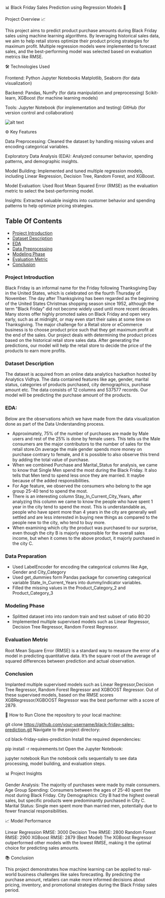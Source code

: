 📊 Black Friday Sales Prediction using Regression Models 🚀



Project Overview 📈

This project aims to predict product purchase amounts during Black Friday sales using machine learning algorithms. By leveraging historical sales data, we aim to help retail stores optimize their product pricing strategies for maximum profit. Multiple regression models were implemented to forecast sales, and the best-performing model was selected based on evaluation metrics like RMSE.



🛠️ Technologies Used

Frontend:
Python
Jupyter Notebooks
Matplotlib, Seaborn (for data visualization)

Backend:
Pandas, NumPy (for data manipulation and preprocessing)
Scikit-learn, XGBoost (for machine learning models)

Tools:
Jupyter Notebook (for implementation and testing)
GitHub (for version control and collaboration)

![alt text](https://searchengineland.com/figz/wp-content/seloads/2014/12/black-friday1-ss-1920.jpg "Black Friday Sales Prediction")



⚙️ Key Features

Data Preprocessing: Cleaned the dataset by handling missing values and encoding categorical variables.

Exploratory Data Analysis (EDA): Analyzed consumer behavior, spending patterns, and demographic insights.

Model Building: Implemented and tuned multiple regression models, including Linear Regression, Decision Tree, Random Forest, and XGBoost.

Model Evaluation: Used Root Mean Squared Error (RMSE) as the evaluation metric to select the best-performing model.

Insights: Extracted valuable insights into customer behavior and spending patterns to help optimize pricing strategies.




## Table Of Contents
  - [Project Introduction](#project-introduction)
  - [Dataset Description](#dataset-description)
  - [EDA](#eda)
  - [Data Preprocessing](#data-preparation)
  - [Modeling Phase](#modeling-phase)
  - [Evaluation Metric](#evaluation-metric)
  - [Conclusion](#conclusion)

### Project Introduction
Black Friday is an informal name for the Friday following Thanksgiving Day in the United States, which is celebrated on the fourth Thursday of November. The day after Thanksgiving has been regarded as the beginning of the United States Christmas shopping season since 1952, although the term "Black Friday" did not become widely used until more recent decades. Many stores offer highly promoted sales on Black Friday and open very early, such as at midnight, or may even start their sales at some time on Thanksgiving. The major challenge for a Retail store or eCommerce business is to choose product price such that they get maximum profit at the end of the sales. Our project deals with determining the product prices based on the historical retail store sales data. After generating the predictions, our model will help the retail store to decide the price of the products to earn more profits.

### Dataset Description
The dataset is acquired from an online data analytics hackathon hosted by Analytics Vidhya. The data contained features like age, gender, marital status, categories of products purchased, city demographics, purchase amount etc. The data consists of 12 columns and 537577 records. Our model will be predicting the purchase amount of the products.

###  EDA:
Below are the observations which we have made from the data visualization done as part of the Data Understanding process.
* Approximately, 75% of the number of purchases are made by Male users and rest of the 25% is done by female users. This tells us the Male consumers are the major contributors to the number of sales for the retail store.On average the male gender spends more money on purchase contrary to female, and it is possible to also observe this trend by adding the total value of purchase.
* When we combined Purchase and Marital_Status for analysis, we came to know that Single Men spend the most during the Black Friday. It also tells that Men tend to spend less once they are married. It maybe because of the added responsibilities.
* For Age feature, we observed the consumers who belong to the age group 25-40 tend to spend the most.
* There is an interesting column Stay_In_Current_City_Years, after analyzing this column we came to know the people who have spent 1 year in the city tend to spend the most. This is understandable as, people who have spent more than 4 years in the city are generally well settled and are less interested in buying new things as compared to the people new to the city, who tend to buy more.
* When examining which city the product was purchased to our surprise, even though the city B is majorly responsible for the overall sales income, but when it comes to the above product, it majorly purchased in the city C.

### Data Preparation
* Used LabelEncoder for encoding the categorical columns like Age, Gender and City_Category
* Used get_dummies form Pandas package for converting categorical variable State_In_Current_Years into dummy/indicator variables.
* Filled the missing values in the Product_Category_2 and Product_Category_3

### Modeling Phase
- Splitted dataset into into random train and test subset of ratio 80:20
- Implemented multiple supervised models such as Linear Regressor, Decision Tree Regressor, Random Forest Regressor.

### Evaluation Metric
Root Mean Square Error (RMSE) is a standard way to measure the error of a model in predicting quantitative data. It’s the square root of the average of squared differences between prediction and actual observation.

### Conclusion
Implanted multiple supervised models such as Linear Regressor,Decision Tree Regressor, Random Forest Regressor and XGBOOST Regressor. Out of these supervised models, based on the RMSE scores XGBRegressor/XGBOOST Regressor was the best performer with a score of 2879.



📝 How to Run
Clone the repository to your local machine:

git clone https://github.com/your-username/black-friday-sales-prediction.git
Navigate to the project directory:

cd black-friday-sales-prediction
Install the required dependencies:

pip install -r requirements.txt
Open the Jupyter Notebook:

jupyter notebook
Run the notebook cells sequentially to see data processing, model building, and evaluation steps.



📊 Project Insights

Gender Analysis: The majority of purchases were made by male consumers.
Age Group Spending: Consumers between the ages of 25-40 spent the most during Black Friday.
City Demographics: City B had the highest overall sales, but specific products were predominantly purchased in City C.
Marital Status: Single men spent more than married men, potentially due to fewer financial responsibilities.

📈 Model Performance

Linear Regression RMSE: 3000
Decision Tree RMSE: 2800
Random Forest RMSE: 2900
XGBoost RMSE: 2879 (Best Model)
The XGBoost Regressor outperformed other models with the lowest RMSE, making
it the optimal choice for predicting sales amounts.



📚 Conclusion

This project demonstrates how machine learning can be applied to real-world business challenges like sales forecasting.
By predicting the purchase amount, retailers can make more informed decisions about 
pricing, inventory, and promotional strategies during the Black Friday sales period.


